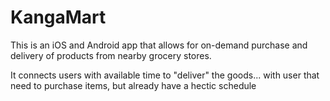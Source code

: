 # KangaMart
This is an iOS and Android app that allows for on-demand purchase and delivery of products from nearby grocery stores.

It connects users with available time to "deliver" the goods... with user that need to purchase items, but already have a hectic schedule
